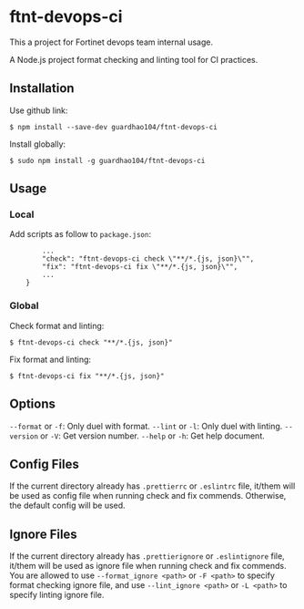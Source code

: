 # ftnt-devops-ci

This a project for Fortinet devops team internal usage.

A Node.js project format checking and linting tool for CI practices.

## Installation

Use github link:

    $ npm install --save-dev guardhao104/ftnt-devops-ci

Install globally:

    $ sudo npm install -g guardhao104/ftnt-devops-ci

## Usage

### Local

Add scripts as follow to `package.json`:

```"scripts": {
        ...
        "check": "ftnt-devops-ci check \"**/*.{js, json}\"",
        "fix": "ftnt-devops-ci fix \"**/*.{js, json}\"",
        ...
    }
```

### Global

Check format and linting:

    $ ftnt-devops-ci check "**/*.{js, json}"

Fix format and linting:

    $ ftnt-devops-ci fix "**/*.{js, json}"

## Options

`--format` or `-f`:     Only duel with format.
`--lint` or `-l`:       Only duel with linting.
`--version` or `-V`:    Get version number.
`--help` or `-h`:       Get help document.

## Config Files

If the current directory already has `.prettierrc` or `.eslintrc` file, it/them will be used as config file when running check and fix commends. Otherwise, the default config will be used.

## Ignore Files

If the current directory already has `.prettierignore` or `.eslintignore` file, it/them will be used as ignore file when running check and fix commends. You are allowed to use `--format_ignore <path>` or `-F <path>` to specify format checking ignore file, and use `--lint_ignore <path>` or `-L <path>` to specify linting ignore file.
